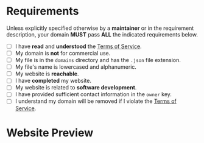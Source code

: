 <!--
!!!
YOU MUST FILL OUT THIS TEMPLATE FOR YOUR PR TO BE ACCEPTED.
IF YOU DO NOT FILL OUT THIS PR TEMPLATE TO ITS ENTIRETY, YOUR PR WILL BE IMMEDIATELY DENIED.
!!!
-->

# Requirements
Unless explicitly specified otherwise by a **maintainer** or in the requirement description, your domain **MUST** pass **ALL** the indicated requirements below.

<!-- Change each checkbox to [x] to mark it as checked. Do not keep the spaces between the parentheses. -->
- [ ] I have **read** and **understood** the [Terms of Service](/TERMS.md). <!-- Your domain MUST follow the TOS to be approved. -->
- [ ] My domain is **not** for commercial use. <!-- e.g. Your domain should not be selling products & services -->
- [ ] My file is in the `domains` directory and has the `.json` file extension.
- [ ] My file's name is lowercased and alphanumeric. <!-- Your file's name is yourname.json, not YourName.json or your_name.json. -->
- [ ] My website is **reachable**.
- [ ] I have **completed** my website. <!-- We do not permit simple "Hello, world!" websites. -->
- [ ] My website is related to **software development**. <!-- We don't permit websites for domains unrelated to development (e.g. Discord servers, gaming guilds, etc.) -->
- [ ] I have provided sufficient contact information in the `owner` key. <!-- Provide your email in the `email` field or another platform (e.g., X, Discord) for contact. -->
- [ ] I understand my domain will be removed if I violate the [Terms of Service](/TERMS.md).

# Website Preview
<!-- Provide a link or preview of your website below. If you can't make the website visible, then a screenshot of the website also works. -->
